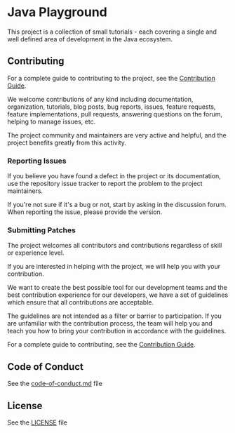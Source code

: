 # Java Playground

This project is a collection of small tutorials - each covering a single and well defined area of development in the Java ecosystem.

## Contributing

For a complete guide to contributing to the project, see the [Contribution Guide](CONTRIBUTING.md).

We welcome contributions of any kind including documentation, organization, tutorials, blog posts, bug reports, issues, feature requests, feature implementations, pull requests, answering questions on the forum, helping to manage issues, etc.

The project community and maintainers are very active and helpful, and the project benefits greatly from this activity.

### Reporting Issues

If you believe you have found a defect in the project or its documentation, use the repository issue tracker to report the problem to the project maintainers.

If you're not sure if it's a bug or not, start by asking in the discussion forum. When reporting the issue, please provide the version.

### Submitting Patches

The project welcomes all contributors and contributions regardless of skill or experience level.

If you are interested in helping with the project, we will help you with your contribution.

We want to create the best possible tool for our development teams and the best contribution experience for our developers, we have a set of guidelines which ensure that all contributions are acceptable.

The guidelines are not intended as a filter or barrier to participation. If you are unfamiliar with the contribution process, the team will help you and teach you how to bring your contribution in accordance with the guidelines.

For a complete guide to contributing, see the [Contribution Guide](CONTRIBUTING.md).

## Code of Conduct

See the [code-of-conduct.md](./code-of-conduct.md) file

## License

See the [LICENSE](./LICENSE) file
